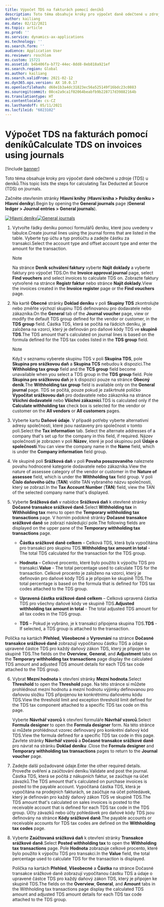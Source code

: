```yaml
---
title: Výpočet TDS na fakturách pomocí deníků
description: Toto téma obsahuje kroky pro výpočet daně odečtené u zdroje (TDS) u deníků.
author: kailiang
ms.date: 02/12/2021
ms.topic: article
ms.prod: ''
ms.service: dynamics-ax-applications
ms.technology: ''
ms.search.form: ''
audience: Application User
ms.reviewer: roschlom
ms.custom: 15721
ms.assetid: b4b406fa-b772-44ec-8dd8-8eb818a921ef
ms.search.region: Global
ms.author: kailiang
ms.search.validFrom: 2021-02-12
ms.dyn365.ops.version: AX 10.0.17
ms.openlocfilehash: d68e1b3a4dc31823ec56a525149f16bdc23c0883
ms.sourcegitcommit: 08ce2a9ca1f02064beabfb9b228717d39882164b
ms.translationtype: HT
ms.contentlocale: cs-CZ
ms.lasthandoff: 05/11/2021
ms.locfileid: "6023102"
---
```

# <a name="calculate-tds-on-invoices-using-journals"></a><span data-ttu-id="4fc5c-103">Výpočet TDS na fakturách pomocí deníků</span><span class="sxs-lookup"><span data-stu-id="4fc5c-103">Calculate TDS on invoices using journals</span></span>

[!include [banner](../includes/banner.md)]

<span data-ttu-id="4fc5c-104">Toto téma obsahuje kroky pro výpočet daně odečtené u zdroje (TDS) u deníků.</span><span class="sxs-lookup"><span data-stu-id="4fc5c-104">This topic lists the steps for calculating Tax Deducted at Source (TDS) on journals.</span></span>

<span data-ttu-id="4fc5c-105">Začněte otevřením stránky **Hlavní knihy** (**Hlavní kniha > Položky deníku > Hlavní deníky**).</span><span class="sxs-lookup"><span data-stu-id="4fc5c-105">Begin by opening the **General journals** page (**General ledger > Journal entries > General journals**).</span></span>

<span data-ttu-id="4fc5c-106">[![Hlavní deníky](./media/apac-ind-TDS-57.png)](./media/apac-ind-TDS-57.png)</span><span class="sxs-lookup"><span data-stu-id="4fc5c-106">[![General journals](./media/apac-ind-TDS-57.png)](./media/apac-ind-TDS-57.png)</span></span>

1. <span data-ttu-id="4fc5c-107">Vytvořte řádky deníku pomocí formulářů deníku, které jsou uvedeny v tabulce.</span><span class="sxs-lookup"><span data-stu-id="4fc5c-107">Create journal lines using the journal forms that are listed in the table.</span></span> <span data-ttu-id="4fc5c-108">Vyberte typ účtu a typ protiúčtu a zadejte částku za transakci.</span><span class="sxs-lookup"><span data-stu-id="4fc5c-108">Select the account type and offset account type and enter the amount for the transaction.</span></span> 

   > [!NOTE]
   > <span data-ttu-id="4fc5c-109">Na stránce **Deník schválení faktury** vyberte **Najít doklady** a vyberte faktury pro výpočet TDS.</span><span class="sxs-lookup"><span data-stu-id="4fc5c-109">On the **Invoice approval journal** page, select **Find vouchers** and select invoices to calculate TDS on.</span></span> <span data-ttu-id="4fc5c-110">Zobrazte faktury vytvořené na stránce **Registr faktur** nebo stránce **Najít doklady**.</span><span class="sxs-lookup"><span data-stu-id="4fc5c-110">View the invoices created in the **Invoice register** page or the **Find vouchers** page.</span></span>  

2. <span data-ttu-id="4fc5c-111">Na kartě **Obecné** stránky **Doklad deníku** v poli **Skupiny TDS** zkontrolujte nebo změňte výchozí skupinu TDS definovanou pro dodavatele nebo zákazníka.</span><span class="sxs-lookup"><span data-stu-id="4fc5c-111">On the **General** tab of the **Journal voucher** page, view or modify the default TDS group defined for the vendor or customer, in the **TDS group** field.</span></span> <span data-ttu-id="4fc5c-112">Částka TDS, která se počítá na řádcích deníku, je založena na vzorci, který je definován pro daňové kódy TDS ve **skupině TDS**.</span><span class="sxs-lookup"><span data-stu-id="4fc5c-112">The TDS amount that's calculated on journal lines is based on the formula defined for the TDS tax codes listed in the **TDS group** field.</span></span> 

   > [!NOTE]
   > <span data-ttu-id="4fc5c-113">Když v seznamu vyberete skupinu TDS v poli **Skupina TDS**, pole **Skupina pro srážkovou daň** a **Skupina TCS** nebudou k dispozici.</span><span class="sxs-lookup"><span data-stu-id="4fc5c-113">The **Withholding tax group**  field and the **TCS group** field become unavailable when you select a TDS group in the **TDS group** field.</span></span> <span data-ttu-id="4fc5c-114">Pole **Skupina pro srážkovou daň** je k dispozici pouze na stránce **Obecný deník**.</span><span class="sxs-lookup"><span data-stu-id="4fc5c-114">The **Withholding tax group** field is available only on the **General journal** page.</span></span> <span data-ttu-id="4fc5c-115">TDS se počítá, pouze pokud je zaškrtnuté políčko **Vypočítat srážkovou daň** pro dodavatele nebo zákazníka na stránce **Všichni dodavatelé** nebo **Všichni zákazníci**.</span><span class="sxs-lookup"><span data-stu-id="4fc5c-115">TDS is calculated only if the **Calculate withholding tax** check box is selected for the vendor or customer on the **All vendors** or **All customers** pages.</span></span>   

3. <span data-ttu-id="4fc5c-116">Vyberte kartu **Daňové údaje**. V případě potřeby vyberte alternativní adresy společnosti, které jsou nastaveny pro společnost v tomto poli.</span><span class="sxs-lookup"><span data-stu-id="4fc5c-116">Select the **Tax information** tab. Select the alternate addresses of a company that's set up for the company in this field, if required.</span></span> <span data-ttu-id="4fc5c-117">Název společnosti je zobrazen v poli **Název**, které je pod skupinou polí **Údaje o společnosti**.</span><span class="sxs-lookup"><span data-stu-id="4fc5c-117">You can view the company name in the **Name** field, which is under the **Company information** field group.</span></span> 

4. <span data-ttu-id="4fc5c-118">Ve skupině polí **Srážková daň** v poli **Povaha posuzovaného** naleznete povahu hodnocené kategorie dodavatele nebo zákazníka.</span><span class="sxs-lookup"><span data-stu-id="4fc5c-118">View the nature of assessee category of the vendor or customer in the **Nature of assessee** field, which is under the **Withholding tax** field group.</span></span> <span data-ttu-id="4fc5c-119">V poli **Číslo daňového účtu** (**TAN**) vidíte TAN vybraného názvu společnosti, který se zobrazí.</span><span class="sxs-lookup"><span data-stu-id="4fc5c-119">In the **Tax Account Number** (**TAN**) field, view the TAN of the selected company name that's displayed.</span></span>  

5. <span data-ttu-id="4fc5c-120">Vyberte **Srážková daň** v nabídce **Srážková daň** k otevřené stránky **Dočasné transakce srážkové daně**.</span><span class="sxs-lookup"><span data-stu-id="4fc5c-120">Select **Withholding tax** in **Withholding tax** menu to open the **Temporary withholding tax transactions** page.</span></span> <span data-ttu-id="4fc5c-121">V horním podokně stránky **Dočasné transakce srážkové daně** se zobrazí následující pole.</span><span class="sxs-lookup"><span data-stu-id="4fc5c-121">The following fields are displayed on the upper pane of the **Temporary withholding tax transactions** page.</span></span>

   - <span data-ttu-id="4fc5c-122">**Částka srážkové daně celkem** – Celková TDS, která byla vypočítána pro transakci pro skupinu TDS.</span><span class="sxs-lookup"><span data-stu-id="4fc5c-122">**Withholding tax amount in total** - The total TDS calculated for the transaction for the TDS group.</span></span>

   - <span data-ttu-id="4fc5c-123">**Hodnota** – Celkové procento, které bylo použito k výpočtu TDS pro transakci.</span><span class="sxs-lookup"><span data-stu-id="4fc5c-123">**Value** - The total percentage used to calculate TDS for the transaction.</span></span> <span data-ttu-id="4fc5c-124">Celkové procento je založeno na vzorci, který je definován pro daňové kódy TDS a je připojen ke skupině TDS.</span><span class="sxs-lookup"><span data-stu-id="4fc5c-124">The total percentage is based on the formula that is defined for TDS tax codes attached to the TDS group.</span></span>

   - <span data-ttu-id="4fc5c-125">**Upravená částka srážkové daně celkem** – Celková upravená částka TDS pro všechny daňové kódy ve skupině TDS.</span><span class="sxs-lookup"><span data-stu-id="4fc5c-125">**Adjusted withholding tax amount in total** - The total adjusted TDS amount for all tax codes in the TDS group.</span></span>

   - <span data-ttu-id="4fc5c-126">**TDS** – Pokud je vybráno, je k transakci připojena skupina TDS.</span><span class="sxs-lookup"><span data-stu-id="4fc5c-126">**TDS** - If selected, a TDS group is attached to the transaction.</span></span>

  <span data-ttu-id="4fc5c-127">Políčka na kartách **Přehled**, **Všeobecné** a **Vyrovnání** na stránce **Dočasné transakce srážkové daně** zobrazují vypočítanou částku TDS a údaje o upravené částce TDS pro každý daňový zákon TDS, který je připojen ke skupině TDS.</span><span class="sxs-lookup"><span data-stu-id="4fc5c-127">The fields on the **Overview**, **General**, and **Adjustment** tabs on the **Temporary withholding tax transactions** page display the calculated TDS amount and adjusted TDS amount details for each TDS tax code attached to the TDS group.</span></span>

6. <span data-ttu-id="4fc5c-128">Vybrat **Mezní hodnota** k otevření stránky **Mezní hodnota**.</span><span class="sxs-lookup"><span data-stu-id="4fc5c-128">Select **Threshold** to open the **Threshold** page.</span></span> <span data-ttu-id="4fc5c-129">Na této stránce si můžete prohlédnout mezní hodnotu a mezní hodnotu výjimky definovanou pro daňovou složku TDS připojenou ke konkrétnímu daňovému kódu TDS.</span><span class="sxs-lookup"><span data-stu-id="4fc5c-129">View the threshold limit and exception threshold limit defined for the TDS tax component attached to a specific TDS tax code on this page.</span></span>

   <span data-ttu-id="4fc5c-130">Vyberte **Návrhář vzorců** k otevření formuláře **Návrhář vzorců**.</span><span class="sxs-lookup"><span data-stu-id="4fc5c-130">Select **Formula designer** to open the **Formula designer** form.</span></span> <span data-ttu-id="4fc5c-131">Na této stránce si můžete prohlédnout vzorec definovaný pro konkrétní daňový kód TDS.</span><span class="sxs-lookup"><span data-stu-id="4fc5c-131">View the formula defined for a specific TDS tax code in this page.</span></span> <span data-ttu-id="4fc5c-132">Zavřete stránky **Návrhář vzorců** a **Dočasné transakce srážkové daně** pro návrat na stránku **Doklad deníku** .</span><span class="sxs-lookup"><span data-stu-id="4fc5c-132">Close the **Formula designer** and **Temporary withholding tax transactions** pages to return to the **Journal voucher** page.</span></span>

8. <span data-ttu-id="4fc5c-133">Zadejte další požadované údaje.</span><span class="sxs-lookup"><span data-stu-id="4fc5c-133">Enter the other required details.</span></span> <span data-ttu-id="4fc5c-134">Proveďte ověření a zaúčtování deníku.</span><span class="sxs-lookup"><span data-stu-id="4fc5c-134">Validate and post the journal.</span></span> <span data-ttu-id="4fc5c-135">Částka TDS, která se počítá z nákupních faktur, se zaúčtuje na účet závazků.</span><span class="sxs-lookup"><span data-stu-id="4fc5c-135">The TDS amount that's calculated on purchase invoices is posted to the payable account.</span></span> <span data-ttu-id="4fc5c-136">Vypočítaná částka TDS, která je vypočítána na prodejních fakturách, se zaúčtuje na účet pohledávek, který je definován pro každý daňový zákon TDS ve skupině TDS.</span><span class="sxs-lookup"><span data-stu-id="4fc5c-136">The TDS amount that's calculated on sales invoices is posted to the receivable account that is defined for each TDS tax code in the TDS group.</span></span> <span data-ttu-id="4fc5c-137">Účty závazků nebo účty pohledávek pro daňové kódy TDS jsou definovány na stránce **Kódy srážkové daně**.</span><span class="sxs-lookup"><span data-stu-id="4fc5c-137">The payable accounts or receivable accounts for TDS tax codes are defined on the **Withholding tax codes** page.</span></span>

9. <span data-ttu-id="4fc5c-138">Vyberte **Zaúčtovaná srážková daň** k otevření stránky **Transakce** **srážkové** **daně**.</span><span class="sxs-lookup"><span data-stu-id="4fc5c-138">Select **Posted withholding tax** to open the **Withholding** **tax** **transactions** page.</span></span> <span data-ttu-id="4fc5c-139">Pole **Hodnota** zobrazuje celkové procento, které bylo použito k výpočtu TDS pro transakci.</span><span class="sxs-lookup"><span data-stu-id="4fc5c-139">In the **Value** field, the total percentage used to calculate TDS for the transaction is displayed.</span></span>

   <span data-ttu-id="4fc5c-140">Políčka na kartách **Přehled**, **Všeobecné** a **Částka** na stránce Dočasné transakce srážkové daně zobrazují vypočítanou částku TDS a údaje o upravené částce TDS pro každý daňový zákon TDS, který je připojen ke skupině TDS.</span><span class="sxs-lookup"><span data-stu-id="4fc5c-140">The fields on the **Overview**, **General**, and **Amount** tabs in the Withholding tax transactions page display the calculated TDS amount and adjusted TDS amount details for each TDS tax code attached to the TDS group.</span></span>
